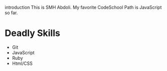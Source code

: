 introduction
This is SMH Abdoli.
My favorite CodeSchool Path is JavaScript so far.

Deadly Skills
=================
* Git
* JavaScript
* Ruby
* Html/CSS

